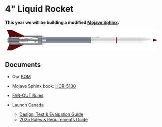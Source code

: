 # 4" Liquid Rocket

**This year we will be building a modified [Mojave Sphinx](https://www.halfcatrocketry.com/mojave-sphinx).**

![alt text](Assem1.PNG)


## Documents

- Our [BOM](https://docs.google.com/spreadsheets/d/14efr8l9_zVHHuwc9b49hxxgiD6_vnU3ExFUFa4B9Yjg/edit?usp=sharing)

- Mojave Sphinx book: [HCR-5100](HCR-5100%20-%20Mojave%20Sphinx%20Build,%20Integration,%20and%20Launch%20Guidebook%20-%20R01-2.pdf)

- [FAR-OUT Rules](FAR-OUT+Rules+and+Requirements+Document+rev+2024-10-02.pdf)

- Launch Canada 
    - [Design, Test & Evaluation Guide](Launch+Canada+Design,+Test+&+Evaluation+Guide+R3+(2).pdf)
    - [2025 Rules & Requirements Guide](Launch+Canada+Rules+and+Requirements+Guide+2025R3.pdf)